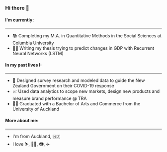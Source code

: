### Hi there 👋


#### I'm currently: 
___
- 📚 Completing my M.A. in Quantitative Methods in the Social Sciences at Columbia University
- 👩‍💻 Writing my thesis trying to predict changes in GDP with Recurrent Neural Networks (LSTM)



#### In my past lives I:
_____
- 🦠 Designed survey research and modeled data to guide the New Zealand Government on their COVID-19 response
- 📈 Used data analytics to scope new markets, design new products and measure brand performance @ TRA
- 👩‍🎓 Graduated with a Bachelor of Arts and Commerce from the University of Auckland



#### More about me:
_____
- I'm from Auckland, 🇳🇿 
- I love ⛷, 🏃‍♀️, 📷, ✈️





<!--
**AmeliaSys/AmeliaSys** is a ✨ _special_ ✨ repository because its `README.md` (this file) appears on your GitHub profile.

Here are some ideas to get you started:

- 🔭 I’m currently working on ...
- 🌱 I’m currently learning ...
- 👯 I’m looking to collaborate on ...
- 🤔 I’m looking for help with ...
- 💬 Ask me about ...
- 📫 How to reach me: ...
- 😄 Pronouns: ...
- ⚡ Fun fact: ...
-->
